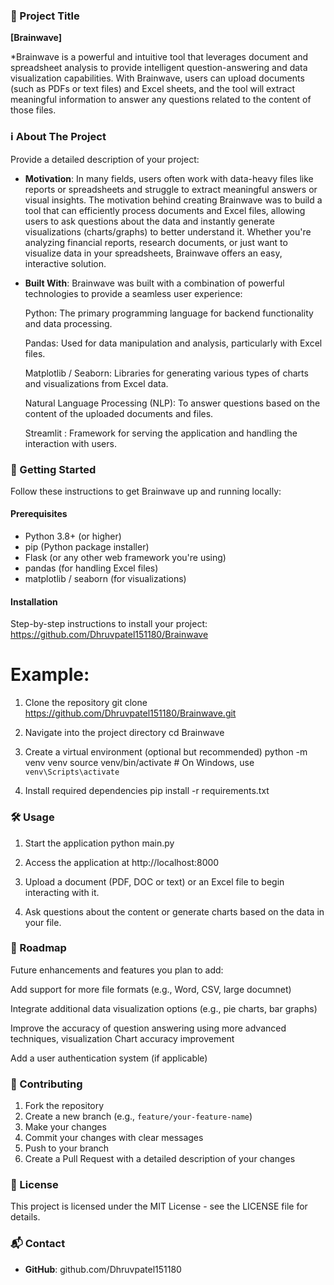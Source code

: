 ### 📘 Project Title

**\[Brainwave]**

*Brainwave is a powerful and intuitive tool that leverages document and spreadsheet analysis to provide intelligent question-answering and data visualization capabilities. With Brainwave, users can upload documents (such as PDFs or text files) and Excel sheets, and the tool will extract meaningful information to answer any questions related to the content of those files.


### ℹ️ About The Project

Provide a detailed description of your project:

* **Motivation**: In many fields, users often work with data-heavy files like reports or spreadsheets and struggle to extract meaningful answers or visual insights. The motivation behind creating Brainwave was to build a tool that can efficiently process documents and Excel files, allowing users to ask questions about the data and instantly generate visualizations (charts/graphs) to better understand it. Whether you're analyzing financial reports, research documents, or just want to visualize data in your spreadsheets, Brainwave offers an easy, interactive solution.
* **Built With**: Brainwave was built with a combination of powerful technologies to provide a seamless user experience:

    Python: The primary programming language for backend functionality and data processing.
    
    Pandas: Used for data manipulation and analysis, particularly with Excel files.
    
    Matplotlib / Seaborn: Libraries for generating various types of charts and visualizations from Excel data.
    
    Natural Language Processing (NLP): To answer questions based on the content of the uploaded documents and files.
    
    Streamlit : Framework for serving the application and handling the interaction with users.


### 🚀 Getting Started

Follow these instructions to get Brainwave up and running locally:


#### Prerequisites

- Python 3.8+ (or higher)
- pip (Python package installer)
- Flask (or any other web framework you're using)
- pandas (for handling Excel files)
- matplotlib / seaborn (for visualizations)




#### Installation

Step-by-step instructions to install your project: https://github.com/Dhruvpatel151180/Brainwave

# Example:
1. Clone the repository
   git clone https://github.com/Dhruvpatel151180/Brainwave.git

2. Navigate into the project directory
   cd Brainwave

3. Create a virtual environment (optional but recommended)
   python -m venv venv
   source venv/bin/activate  # On Windows, use `venv\Scripts\activate`

4. Install required dependencies
   pip install -r requirements.txt




### 🛠️ Usage

1. Start the application
   python main.py

2. Access the application at http://localhost:8000

3. Upload a document (PDF, DOC or text) or an Excel file to begin interacting with it.

4. Ask questions about the content or generate charts based on the data in your file.



### 🧭 Roadmap

Future enhancements and features you plan to add:

 Add support for more file formats (e.g., Word, CSV, large documnet)

 Integrate additional data visualization options (e.g., pie charts, bar graphs)

 Improve the accuracy of question answering using more advanced techniques, visualization Chart accuracy improvement

 Add a user authentication system (if applicable)



### 🤝 Contributing

1. Fork the repository
2. Create a new branch (e.g., `feature/your-feature-name`)
3. Make your changes
4. Commit your changes with clear messages
5. Push to your branch
6. Create a Pull Request with a detailed description of your changes


### 📄 License

This project is licensed under the MIT License - see the LICENSE file for details.



### 📬 Contact

* **GitHub**: github.com/Dhruvpatel151180

